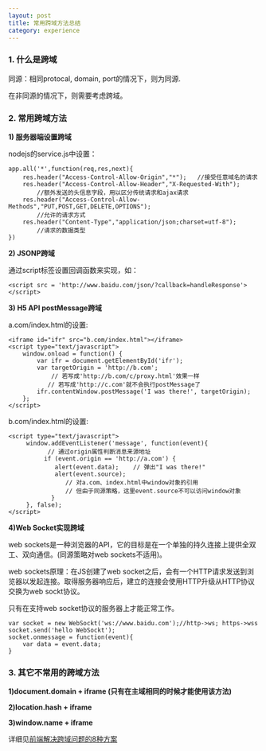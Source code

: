```yaml
---
layout: post
title: 常用跨域方法总结
category: experience
---
```


### 1. 什么是跨域 ###

同源：相同protocal, domain, port的情况下，则为同源.

在非同源的情况下，则需要考虑跨域。

### 2. 常用跨域方法 ###

**1) 服务器端设置跨域**

nodejs的service.js中设置：

	app.all('*',function(req,res,next){
		res.header("Access-Control-Allow-Origin","*");   //接受任意域名的请求
		res.header("Access-Control-Allow-Header","X-Requested-With");
			//额外发送的头信息字段，用以区分传统请求和ajax请求
		res.header("Access-Control-Allow-Methods","PUT,POST,GET,DELETE,OPTIONS");
			//允许的请求方式
		res.header("Content-Type","application/json;charset=utf-8");
			//请求的数据类型
	})

**2) JSONP跨域**

通过script标签设置回调函数来实现，如：

	<script src = 'http://www.baidu.com/json/?callback=handleResponse'></script>

**3) H5 API postMessage跨域**

a.com/index.html的设置:

	<iframe id="ifr" src="b.com/index.html"></iframe>
	<script type="text/javascript">
		window.onload = function() {
			var ifr = document.getElementById('ifr');
			var targetOrigin = 'http://b.com';
				// 若写成'http://b.com/c/proxy.html'效果一样
	           // 若写成'http://c.com'就不会执行postMessage了
			ifr.contentWindow.postMessage('I was there!', targetOrigin);
		};
	</script>

b.com/index.html的设置:

	<script type="text/javascript">
   		 window.addEventListener('message', function(event){
     		   // 通过origin属性判断消息来源地址
      		  if (event.origin == 'http://a.com') {
         		 alert(event.data);    // 弹出"I was there!"
           		 alert(event.source);
					// 对a.com、index.html中window对象的引用
                    // 但由于同源策略，这里event.source不可以访问window对象
    		    }
   		 }, false);
	</script>

**4)Web Socket实现跨域**

web sockets是一种浏览器的API，它的目标是在一个单独的持久连接上提供全双工、双向通信。(同源策略对web sockets不适用)。

web sockets原理：在JS创建了web socket之后，会有一个HTTP请求发送到浏览器以发起连接。取得服务器响应后，建立的连接会使用HTTP升级从HTTP协议交换为web sockt协议。

只有在支持web socket协议的服务器上才能正常工作。

	var socket = new WebSockt('ws://www.baidu.com');//http->ws; https->wss
	socket.send('hello WebSockt');
	socket.onmessage = function(event){
		var data = event.data;
	}

### 3. 其它不常用的跨域方法 ###

**1)document.domain + iframe      (只有在主域相同的时候才能使用该方法)**

**2)location.hash + iframe**

**3)window.name + iframe**

详细见[前端解决跨域问题的8种方案](http://blog.csdn.net/joyhen/article/details/21631833)



















